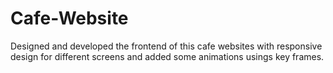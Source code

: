 ﻿# Cafe-Website

Designed and developed the frontend of this cafe websites with responsive design for different screens and added some animations usings key frames. 
